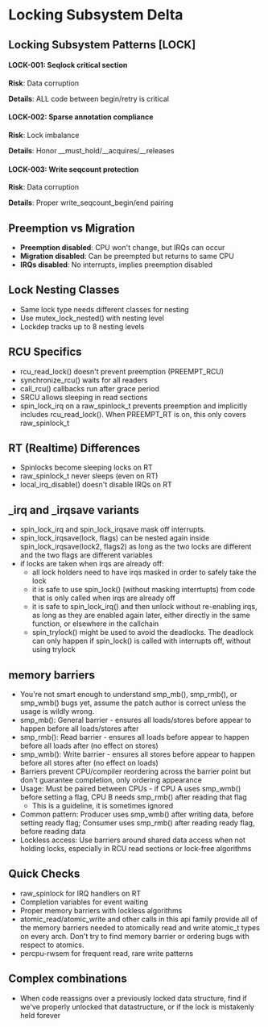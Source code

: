 # Locking Subsystem Delta

## Locking Subsystem Patterns [LOCK]

#### LOCK-001: Seqlock critical section

**Risk**: Data corruption

**Details**: ALL code between begin/retry is critical

#### LOCK-002: Sparse annotation compliance

**Risk**: Lock imbalance

**Details**: Honor __must_hold/__acquires/__releases

#### LOCK-003: Write seqcount protection

**Risk**: Data corruption

**Details**: Proper write_seqcount_begin/end pairing

## Preemption vs Migration
- **Preemption disabled**: CPU won't change, but IRQs can occur
- **Migration disabled**: Can be preempted but returns to same CPU
- **IRQs disabled**: No interrupts, implies preemption disabled

## Lock Nesting Classes
- Same lock type needs different classes for nesting
- Use mutex_lock_nested() with nesting level
- Lockdep tracks up to 8 nesting levels

## RCU Specifics
- rcu_read_lock() doesn't prevent preemption (PREEMPT_RCU)
- synchronize_rcu() waits for all readers
- call_rcu() callbacks run after grace period
- SRCU allows sleeping in read sections
- spin_lock_irq on a raw_spinlock_t prevents preemption and implicitly
  includes rcu_read_lock().  When PREEMPT_RT is on, this only covers
  raw_spinlock_t

## RT (Realtime) Differences
- Spinlocks become sleeping locks on RT
- raw_spinlock_t never sleeps (even on RT)
- local_irq_disable() doesn't disable IRQs on RT

## _irq and _irqsave variants
- spin_lock_irq and spin_lock_irqsave mask off interrupts.
- spin_lock_irqsave(lock, flags) can be nested again inside spin_lock_irqsave(lock2, flags2)
  as long as the two locks are different and the two flags are different variables
- if locks are taken when irqs are already off:
  - all lock holders need to have irqs masked in order to safely take the lock
  - it is safe to use spin_lock() (without masking interrtupts) from code that is only called when irqs are already off
  - it is safe to spin_lock_irq() and then unlock without re-enabling irqs, as
    long as they are enabled again later, either directly in the same function,
    or elsewhere in the callchain
  - spin_trylock() might be used to avoid the deadlocks.  The deadlock can only happen if spin_lock() is called with interrupts off, without using trylock

## memory barriers
- You're not smart enough to understand smp_mb(), smp_rmb(), or smp_wmb() bugs yet, assume the patch author is correct unless
the usage is wildly wrong.
- smp_mb(): General barrier - ensures all loads/stores before appear to happen before all loads/stores after
- smp_rmb(): Read barrier - ensures all loads before appear to happen before all loads after (no effect on stores)
- smp_wmb(): Write barrier - ensures all stores before appear to happen before all stores after (no effect on loads)
- Barriers prevent CPU/compiler reordering across the barrier point but don't guarantee completion, only ordering appearance
- Usage: Must be paired between CPUs - if CPU A uses smp_wmb() before setting a flag, CPU B needs smp_rmb() after reading that flag
  - This is a guideline, it is sometimes ignored
- Common pattern: Producer uses smp_wmb() after writing data, before setting ready flag; Consumer uses smp_rmb() after reading ready flag, before reading data
- Lockless access: Use barriers around shared data access when not holding locks, especially in RCU read sections or lock-free algorithms

## Quick Checks
- raw_spinlock for IRQ handlers on RT
- Completion variables for event waiting
- Proper memory barriers with lockless algorithms
- atomic_read/atomic_write and other calls in this api family provide all of the
  memory barriers needed to atomically read and write atomic_t types on every arch.
  Don't try to find memory barrier or ordering bugs with respect to atomics.
- percpu-rwsem for frequent read, rare write patterns

## Complex combinations
- When code reassigns over a previously locked data structure, find if we've properly unlocked that datastructure, or if the lock is mistakenly held forever
